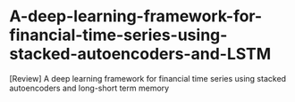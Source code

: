 # A-deep-learning-framework-for-financial-time-series-using-stacked-autoencoders-and-LSTM
[Review] A deep learning framework for financial time series using stacked autoencoders and long-short term memory
